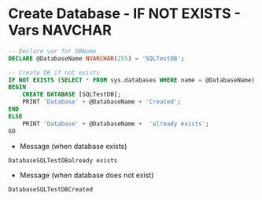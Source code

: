 # Create Database - IF NOT EXISTS - Vars NAVCHAR

```sql
-- Declare var for DBName
DECLARE @DatabaseName NVARCHAR(255) = 'SQLTestDB';

-- Create DB if not exists
IF NOT EXISTS (SELECT * FROM sys.databases WHERE name = @DatabaseName)
BEGIN
    CREATE DATABASE [SQLTestDB];
    PRINT 'Database' + @DatabaseName + 'Created';
END
ELSE
    PRINT 'Database' + @DatabaseName +  'already exists';
GO
```

- Message (when database exists)

```bash
DatabaseSQLTestDBalready exists
```

- Message (when database does not exist)

```bash
DatabaseSQLTestDBCreated
```
